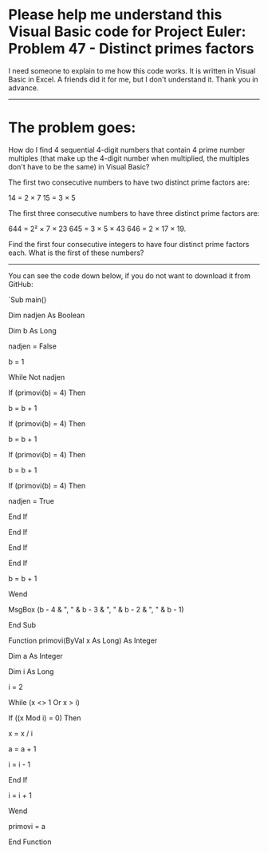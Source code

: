 # Please help me understand this Visual Basic code for Project Euler: Problem 47 - Distinct primes factors 

I need someone to explain to me how this code works. 
It is written in Visual Basic in Excel.
A friends did it for me, but I don't understand it. 
Thank you in advance. 

-----------------------------------------------------------------------------
# The problem goes: 
How do I find 4 sequential 4-digit numbers that contain 4 prime number multiples (that make up the 4-digit number when multiplied, the multiples don't have to be the same) in Visual Basic?

The first two consecutive numbers to have two distinct prime factors are:

14 = 2 × 7
15 = 3 × 5

The first three consecutive numbers to have three distinct prime factors are:

644 = 2² × 7 × 23
645 = 3 × 5 × 43
646 = 2 × 17 × 19.

Find the first four consecutive integers to have four distinct prime factors each. What is the first of these numbers?

-----------------------------------------------------------------------------
You can see the code down below, if you do not want to download it from GitHub:

`Sub main()

Dim nadjen As Boolean 

Dim b As Long 

nadjen = False

b = 1

 While Not nadjen

 If (primovi(b) = 4) Then

b = b + 1

 If (primovi(b) = 4) Then 

b = b + 1 

If (primovi(b) = 4) Then 

b = b + 1 

If (primovi(b) = 4) Then 

nadjen = True 

End If 

End If 

End If 

End If 

b = b + 1 

Wend 

MsgBox (b - 4 & ", " & b - 3 & ", " & b - 2 & ", " & b - 1)

End Sub


Function primovi(ByVal x As Long) As Integer

Dim a As Integer 

Dim i As Long 

i = 2

While (x <> 1 Or x > i) 

If ((x Mod i) = 0) Then 

x = x / i 

a = a + 1 

i = i - 1 

End If 

i = i + 1 

Wend 

primovi = a

End Function
